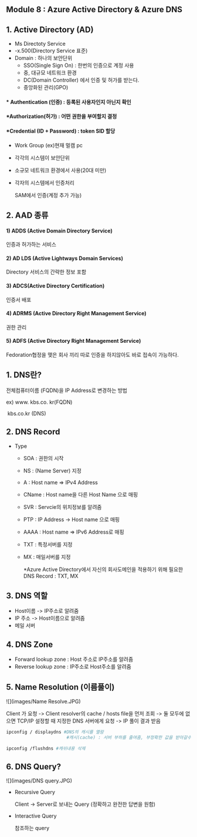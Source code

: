 ## Module 8 : Azure Active Directory & Azure DNS

## <Azure Active Directory>



## 1. Active Directory (AD)

* Ms Directoty Service
* -x.500(Directory Service 표준)
* Domain : 하나의 보안단위
  * SSO(Single Sign On) : 한번의 인증으로 계정 사용
  * 중, 대규모 네트워크 환경
  * DC(Domain Controller) 에서 인증 및 허가를 받는다.
  * 중앙화된 관리(GPO)

#### * Authentication (인증) : 등록된 사용자인지 아닌지 확인

#### *Authorization(허가) : 어떤 권한을 부여할지 결정

#### *Credential (ID + Password) : token SID 할당

* Work Group (ex)현재 멀캠 pc

* 각각의 시스템이 보안단위 

* 소규모 네트워크 환경에서 사용(20대 미만)

* 각자의 시스템에서 인증처리

  SAM에서 인증(계정 추가 가능)



## 2. AAD 종류

#### 1) ADDS (Active Domain Directory Service)

인증과 허가하는 서비스

#### 2) AD LDS (Active Lightways Domain Services)

Directory 서비스의 간략한 정보 포함

#### 3) ADCS(Active Directory Certification)

인증서 배포

#### 4) ADRMS (Active Directory Right Management Service)

권한 관리

#### 5) ADFS (Active Directory Right Management Service)

Fedoration협정을 맺은 회사 끼리 따로 인증을 하지않아도 바로 접속이 가능하다.





## <Azure DNS>

## 1. DNS란? 

전체컴퓨터이름 (FQDN)을 IP Address로 변경하는 방법

ex) www. kbs.co. kr(FQDN)

​     kbs.co.kr (DNS)



## 2. DNS Record 

* Type

  * SOA : 권한의 시작

  * NS : (Name Server) 지정

  * A : Host name => IPv4 Address

  * CName : Host name을 다른 Host Name 으로 매핑

  * SVR : Servcie의 위치정보를 알려줌

  * PTP : IP Address -> Host name 으로 매핑

  * AAAA : Host name => IPv6 Address로 매핑

  * TXT : 특정서버를 지정

  * MX : 매일서버를 지정

    *Azure Active Directory에서 자신의 회사도메인을 적용하기 위해 필요한 DNS Record :  TXT, MX



## 3. DNS 역할 

* Host이름 -> IP주소로 알려줌
* IP 주소 -> Host이름으로 알려줌
* 메일 서버



## 4. DNS Zone

* Forward lookup zone : Host 주소로 IP주소를 알려줌
* Reverse lookup zone : IP주소로 Host주소를 알려줌



## 5. Name Resolution (이름풀이)

![](images/Name Resolve.JPG)



Client 가 요청 -> Client resolver의 cache / hosts file을 먼저 조회 -> 둘 모두에 없으면 TCP/IP 설정할 때 지정한 DNS 서버에게 요청 -> IP 풀이 결과 받음



```bash
ipconfig / displaydns #DNS의 캐시를 열람 
                       #캐시(cache) : 서버 부하를 줄여줌, 부정확한 값을 받아갈수 있음.
                       
ipconfig /flushdns #캐쉬내용 삭제                      
```







## 6. DNS Query?

![](images/DNS query.JPG)

* Recursive Query 

  Client -> Server로 보내는 Query (정확하고 완전한 답변을 원함)

* Interactive Query

  참조하는 query

